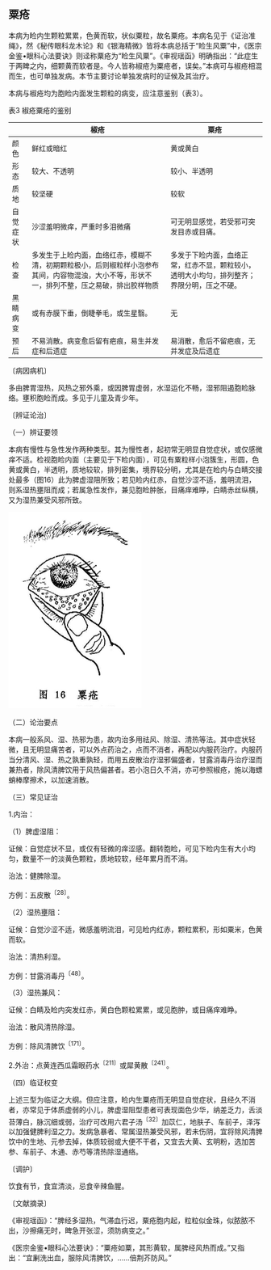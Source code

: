 ## 粟疮

本病为睑内生颗粒累累，色黄而软，状似粟粒，故名粟疮。本病名见于《证治准绳》，然《秘传眼科龙木论》和《银海精微》皆将本病总括于“睑生风粟”中，《医宗金鉴•眼科心法要诀》则迳称粟疮为“睑生风粟”。《审视瑶函》明确指出：“此症生于两睥之内，细颗黄而软者是。今人皆称椒疮为粟疮者，误矣。”本病可与椒疮相混而生，也可单独发病。本节主要讨论单独发病时的证候及其治疗。

本病与椒疮均为胞睑内面发生颗粒的病变，应注意鉴别（表3）。

表3 椒疮粟疮的鉴别

|            | 椒疮                                                         | 粟疮                                                         |
| ---------- | ------------------------------------------------------------ | ------------------------------------------------------------ |
| 颜色       | 鲜红或暗红                                                   | 黄或黄白                                                     |
| 形态       | 较大、不透明                                                 | 较小、半透明                                                 |
| 质地       | 较坚硬                                                       | 较软                                                         |
| 自觉症状   | 沙涩羞明微痒，严重时多泪微痛                                 | 可无明显感觉，若受邪可突发目赤或目痛。                       |
| 检查       | 多发生于上睑内面，血络红赤，模糊不清，初期颗粒极小，后则椒粒样小泡参布其间，内容物混浊，大小不等，形状不一，排列不整，压之易破，排出胶样物质 | 多发于下睑内面，血络正常，红赤不显，颗粒较小，透明大小均匀，排列整齐；界限分明，压之不硬。 |
| 黑睛  病变 | 或有赤膜下垂，倒睫拳毛，或生星翳。                           | 无                                                           |
| 预后       | 不易消散。病变愈后留有疤痕，易生并发症和后遗症               | 易消散，愈后不留疤痕，无并发症及后遗症                       |

〔病因病机〕

多由脾胃湿热，风热之邪外乘，或因脾胃虚弱，水湿运化不畅，湿邪阻遏胞睑脉络。壅积胞睑而成。多见于儿童及青少年。

〔辨证论治〕

（一）辨证要领

本病有慢性与急性发作两种类型。其为慢性者，起初常无明显自觉症状，或仅感微痒不适。检视胞睑内面（主要见于下睑内面），可见有粟粒样小泡簇生，形圆，色黄或黄白，半透明，质地较软，排列密集，境界较分明，尤其是在睑内与白睛交接处最多（图16）此为脾虚湿阻所致；若见睑内红赤，自觉沙涩不适，羞明流泪，则系湿热壅阻而成；若属急性发作，兼见胞睑肿胀，目痛痒难睁，白睛赤丝纵横，又为湿热兼受风邪所致。

<img src="img\16.jpg" style="zoom:50%;" />

（二）论治要点

本病一般系风、湿、热邪为患，故内治多用祛风、除湿、清热等法。其中症状轻微，且无明显痛苦者，可以外点药治之，点而不消者，再配以内服药治疗。内服药当分清风、湿、热之孰重孰轻，而用五皮散治疗湿邪偏盛者，甘露消毒丹治疗湿而兼热者，除风清脾饮用于风热偏甚者。若小泡日久不消，亦可参照椒疮，施以海螵蛸棒摩擦术，以加速消散。

（三）常见证治

1.内治：

（1）脾虚湿阻：

证候：自觉症状不显，或仅有轻微的痒涩感。翻转胞睑，可见下睑内生有大小均匀，数量不一的淡黄色颗粒，质地较软，经年累月而不消。

治法：健脾除湿。

方例：五皮散<sup>〔28〕</sup>。

（2）湿热壅阻：

证候：自觉沙涩不适，微感羞明流泪，可见睑内红赤，颗粒累积，形如粟米，色黄而软。

治法：清热利湿。

方例：甘露消毒丹<sup>〔48〕</sup>。

（3）湿热兼风：

证候：白睛及睑内突发红赤，黄白色颗粒累累，或见胞肿，或目痛痒难睁。

治法：散风清热除湿。

方例：除风清脾饮<sup>〔171〕</sup>。

2.外治：点黄连西瓜霜眼药水<sup>〔211〕</sup>或犀黄散<sup>〔241〕</sup>。

（四）临证权变

上述三型为临证之大纲。但应注意，睑内生粟疮而无明显自觉症状，且经久不消者，亦常见于体质虚弱的小儿，脾虚湿阻型患者可表现面色少华，纳差乏力，舌淡苔薄白，脉沉细或弱，治疗可改用六君子汤<sup>〔32〕</sup>加苡仁，地肤子、车前子，泽泻以加强健脾利湿之力。发病急暴者、常属湿热兼受风邪，若未伤阴，宜将除风清脾饮中的生地、元参去掉，体质较弱或大便不干者，又宜去大黄、玄明粉，选加苦参、车前子、木通、赤芍等清热除湿通络。

〔调护〕

饮食有节，食宜清淡，忌食辛辣鱼腥。

〔文献摘录〕

《审视瑶函》：“脾经多湿热，气滞血行迟，粟疮胞内起，粒粒似金珠，似脓脓不出，沙擦痛无时，睥急开张涩，须防病变之。”

《医宗金鉴•眼科心法要诀》：“粟疮如粟，其形黄软，属脾经风热而成。”又指出：“宜劆洗出血，服除风清脾饮，……倍荆芥防风。”
